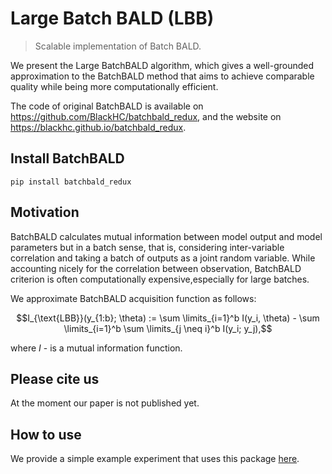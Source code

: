 # Large Batch BALD (LBB)
> Scalable implementation of Batch BALD.


We present the Large BatchBALD algorithm, which gives a well-grounded approximation to the BatchBALD method that aims to achieve comparable quality while being more computationally efficient.

The code of original BatchBALD is available on https://github.com/BlackHC/batchbald_redux, 
and the website on https://blackhc.github.io/batchbald_redux.

## Install BatchBALD

`pip install batchbald_redux`

## Motivation

BatchBALD calculates mutual information between model output and model parameters but in a batch sense, that is, considering inter-variable correlation and taking a batch of outputs as a joint random variable. While accounting nicely for the correlation between observation, BatchBALD criterion is often computationally expensive,especially for large batches.

We approximate BatchBALD acquisition function as follows:

$$I_{\text{LBB}}(y_{1:b}; \theta) := \sum \limits_{i=1}^b I(y_i, \theta) - \sum \limits_{i=1}^b \sum \limits_{j \neq i}^b I(y_i; y_j),$$

where $I$ - is a mutual information function.

## Please cite us

At the moment our paper is not published yet.

## How to use

We provide a simple example experiment that uses this package [here](example_link). 

